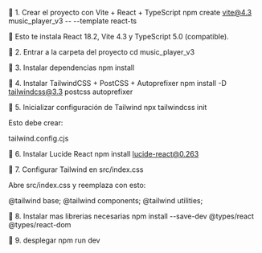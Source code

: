 🔹 1. Crear el proyecto con Vite + React + TypeScript
npm create vite@4.3 music_player_v3 -- --template react-ts


📌 Esto te instala React 18.2, Vite 4.3 y TypeScript 5.0 (compatible).

🔹 2. Entrar a la carpeta del proyecto
cd music_player_v3

🔹 3. Instalar dependencias
npm install

🔹 4. Instalar TailwindCSS + PostCSS + Autoprefixer
npm install -D tailwindcss@3.3 postcss autoprefixer

🔹 5. Inicializar configuración de Tailwind
npx tailwindcss init 


Esto debe crear:

tailwind.config.cjs

🔹 6. Instalar Lucide React
npm install lucide-react@0.263

🔹 7. Configurar Tailwind en src/index.css

Abre src/index.css y reemplaza con esto:

@tailwind base;
@tailwind components;
@tailwind utilities;

🔹 8. Instalar mas librerias necesarias
npm install --save-dev @types/react @types/react-dom


🔹 9. desplegar
npm run dev
